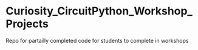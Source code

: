 # Curiosity_CircuitPython_Workshop_Projects
Repo for partailly completed code for students to complete in workshops
